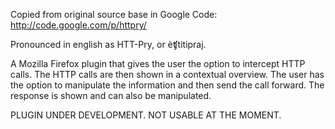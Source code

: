 Copied from original source base in Google Code: http://code.google.com/p/httpry/

Pronounced in english as HTT-Pry, or èʧtitipraj.

A Mozilla Firefox plugin that gives the user the option to intercept HTTP calls. The HTTP calls are then shown in a contextual overview. The user has the option to manipulate the information and then send the call forward. The response is shown and can also be manipulated.

PLUGIN UNDER DEVELOPMENT. NOT USABLE AT THE MOMENT. 
